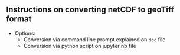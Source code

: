 ## Instructions on converting netCDF to geoTiff format
- Options:
  - Conversion via command line prompt explained on `doc` file
  - Conversion via python script on jupyter nb file
